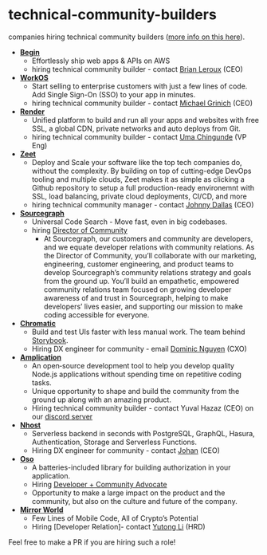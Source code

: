 # technical-community-builders

companies hiring technical community builders ([more info on this here](https://www.swyx.io/community-builder/)).

- **[Begin](https://begin.com)**
  - Effortlessly ship web apps & APIs on AWS
  - hiring technical community builder - contact [Brian Leroux](https://twitter.com/brianleroux/) (CEO) 
- **[WorkOS](https://workos.com)**
  - Start selling to enterprise customers with just a few lines of code. Add Single Sign-On (SSO) to your app in minutes.
  - hiring technical community builder - contact [Michael Grinich](https://twitter.com/grinich) (CEO)
- **[Render](https://render.com)**
  - Unified platform to build and run all your apps and websites with free SSL, a global CDN, private networks and auto deploys from Git.
  - hiring technical community builder - contact [Uma Chingunde](https://twitter.com/umanagineer?lang=en) (VP Eng)
- **[Zeet](https://zeet.co)**
  - Deploy and Scale your software like the top tech companies do, without the complexity. By building on top of cutting-edge DevOps tooling and multiple clouds, Zeet makes it as simple as clicking a Github repository to setup a full production-ready environemnt with SSL, load balancing, private cloud deployments, CI/CD, and more
  - hiring technical community manager - contact [Johnny Dallas](https://twitter.com/_johnnydallas_?lang=en) (CEO)
- **[Sourcegraph](https://sourcegraph.com)** 
  - Universal Code Search - Move fast, even in big codebases.
  - hiring [Director of Community](https://jobs.lever.co/sourcegraph/480e8d71-03af-4659-ac90-b8e32ad4ef34)
    - At Sourcegraph, our customers and community are developers, and we equate developer relations with community relations. As the Director of Community, you’ll collaborate with our marketing, engineering, customer engineering, and product teams to develop Sourcegraph’s community relations strategy and goals from the ground up. You’ll build an empathetic, empowered community relations team focused on growing developer awareness of and trust in Sourcegraph, helping to make developers’ lives easier, and supporting our mission to make coding accessible for everyone.
- **[Chromatic](https://www.chromatic.com/)**
  - Build and test UIs faster with less manual work. The team behind [Storybook](http://storybook.js.org/).
  - Hiring DX engineer for community - email [Dominic Nguyen](mailto:dom+community@chromatic.com) (CXO)
- **[Amplication](https://amplication.com/)**
  - An open‑source development tool to help you develop quality Node.js applications without spending time on repetitive coding tasks.
  - Unique opportunity to shape and build the community from the ground up along with an amazing product. 
  - Hiring technical community builder - contact Yuval Hazaz (CEO) on our [discord server](https://discord.gg/b8MrjU6) 
- **[Nhost](https://nhost.io)**
  - Serverless backend in seconds with PostgreSQL, GraphQL, Hasura, Authentication, Storage and Serverless Functions.
  - Hiring DX engineer for community - contact [Johan](https://twitter.com/elitasson) (CEO)
- **[Oso](https://www.osohq.com/)** 
  - A batteries-included library for building authorization in your application.
  - Hiring [Developer + Community Advocate](https://www.osohq.com/jobs/dev-advocate)
  - Opportunity to make a large impact on the product and the community, but also on the culture and future of the company.
- **[Mirror World](https://mirrorworld.fun/)** 
  - Few Lines of Mobile Code, All of Crypto’s Potential
  - Hiring [Developer Relation]- contact [Yutong Li](https://twitter.com/yutongli27) (HRD)

Feel free to make a PR if you are hiring such a role!
